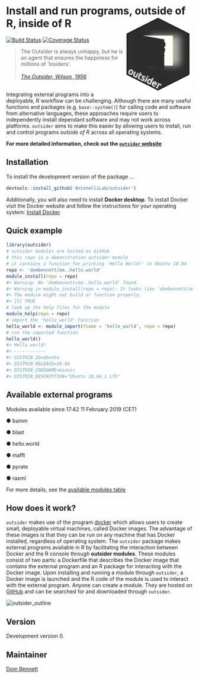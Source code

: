 
<!-- README.md is generated from README.Rmd. Please edit that file -->
<!-- devtools::rmarkdown::render("README.Rmd") -->
<!-- Rscript -e "library(knitr); knit('README.Rmd')" -->
Install and run programs, outside of R, inside of R <img src="logo.png" height="200" align="right"/>
====================================================================================================

[![Build Status](https://travis-ci.org/AntonelliLab/outsider.svg?branch=master)](https://travis-ci.org/AntonelliLab/outsider) [![Coverage Status](https://coveralls.io/repos/github/AntonelliLab/outsider/badge.svg?branch=master)](https://coveralls.io/github/AntonelliLab/outsider?branch=master)

> The Outsider is always unhappy, but he is an agent that ensures the happiness for millions of 'Insiders'.<br><br> *[The Outsider, Wilson, 1956](https://en.wikipedia.org/wiki/The_Outsider_(Colin_Wilson)).*

<br> Integrating external programs into a deployable, R workflow can be challenging. Although there are many useful functions and packages (e.g. `base::system()`) for calling code and software from alternative languages, these approaches require users to independently install dependant software and may not work across platforms. `outsider` aims to make this easier by allowing users to install, run and control programs *outside of R* across all operating systems.

**For more detailed information, check out the [`outsider` website](https://antonellilab.github.io/outsider/articles/outsider.html)**

Installation
------------

To install the development version of the package ...

``` r
devtools::install_github('AntonelliLab/outsider')
```

Additionally, you will also need to install **Docker desktop**. To install Docker visit the Docker website and follow the instructions for your operating system: [Install Docker](https://www.docker.com/products/docker-desktop).

Quick example
-------------

``` r
library(outsider)
# outsider modules are hosted on GitHub
# this repo is a demonstration outsider module
# it contains a function for printing 'Hello World!' in Ubuntu 18.04
repo <- 'dombennett/om..hello.world'
module_install(repo = repo)
#> Warning: No 'dombennett/om..hello.world' found.
#> Warning in module_install(repo = repo): It looks like 'dombennett/om..hello.world' is not successfully passing its tests on GitHub.
#> The module might not build or function properly.
#> [1] TRUE
# look up the help files for the module
module_help(repo = repo)
# import the 'hello_world' function
hello_world <- module_import(fname = 'hello_world', repo = repo)
# run the imported function
hello_world()
#> Hello world!
#> ------------
#> DISTRIB_ID=Ubuntu
#> DISTRIB_RELEASE=18.04
#> DISTRIB_CODENAME=bionic
#> DISTRIB_DESCRIPTION="Ubuntu 18.04.1 LTS"
```

Available external programs
---------------------------

Modules available since 17:42 11 February 2019 (CET)

● bamm

● blast

● hello.world

● mafft

● pyrate

● raxml

For more details, see the [available modules table](https://antonellilab.github.io/outsider/articles/available.html)

How does it work?
-----------------

`outsider` makes use of the program [docker](https://www.docker.com/) which allows users to create small, deployable virtual machines, called Docker images. The advantage of these images is that they can be run on any machine that has Docker installed, regardless of operating system. The `outsider` package makes external programs available in R by facilitating the interaction between Docker and the R console through **outsider modules**. These modules consist of two parts: a Dockerfile that describes the Docker image that contains the external program and an R package for interacting with the Docker image. Upon installing and running a module through `outsider`, a Docker image is launched and the R code of the module is used to interact with the external program. Anyone can create a module. They are hosted on [GitHub](https://github.com/) and can be searched for and downloaded through `outsider`.

![outsider\_outline](https://raw.githubusercontent.com/AntonelliLab/outsider/master/other/outline.png)

Version
-------

Development version 0.

Maintainer
----------

[Dom Bennett](https://github.com/DomBennett)
